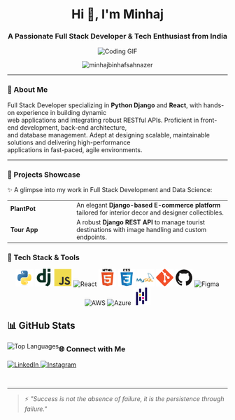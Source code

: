 <h1 align="center">Hi 👋, I'm Minhaj</h1>
<h3 align="center">A Passionate Full Stack Developer & Tech Enthusiast from India</h3>

<p align="center">
  <img src="https://raw.githubusercontent.com/PolarBearGG/PolarBearGG/master/web-developer.gif" alt="Coding GIF" width="400"/>
</p>

<p align="center">
  <img src="https://komarev.com/ghpvc/?username=minhajbinhafsahnazer&label=Profile%20Views&color=0e75b6&style=flat" alt="minhajbinhafsahnazer" />
</p>

---

### 🚀 About Me

Full Stack Developer specializing in **Python Django** and **React**, with hands-on experience in building dynamic  
web applications and integrating robust RESTful APIs. Proficient in front-end development, back-end architecture,  
and database management. Adept at designing scalable, maintainable solutions and delivering high-performance  
applications in fast-paced, agile environments.

---

### 💼 Projects Showcase

✨ A glimpse into my work in Full Stack Development and Data Science:

<table>
  <tr>
    <td width="30%">
      <strong><a href="https://github.com/minhajbinhafsahnazer/plantpot" style="text-decoration: none; color: inherit;">PlantPot</a></strong>
    </td>
    <td>
      An elegant <strong>Django-based E-commerce platform</strong> tailored for interior decor and designer collectibles.
    </td>
  </tr>
 
  <tr>
    <td>
      <strong><a href="https://github.com/minhajbinhafsahnazer/tour_app" style="text-decoration: none; color: inherit;">Tour App </a></strong>
    </td>
    <td>
      A robust <strong>Django REST API</strong> to manage tourist destinations with image handling and custom endpoints.
    </td>
  </tr>
</table>


### 🧠 Tech Stack & Tools

<p align="center">
  <img src="https://raw.githubusercontent.com/devicons/devicon/master/icons/python/python-original.svg" alt="Python" width="40" height="40"/>
  <img src="https://raw.githubusercontent.com/devicons/devicon/master/icons/django/django-plain.svg" alt="Django" width="40" height="40"/>
  <img src="https://raw.githubusercontent.com/devicons/devicon/master/icons/javascript/javascript-original.svg" alt="JavaScript" width="40" height="40"/>
  <img src="https://www.vectorlogo.zone/logos/reactjs/reactjs-icon.svg" alt="React" width="40" height="40"/>
  <img src="https://raw.githubusercontent.com/devicons/devicon/master/icons/html5/html5-original-wordmark.svg" alt="HTML5" width="40" height="40"/>
  <img src="https://raw.githubusercontent.com/devicons/devicon/master/icons/css3/css3-original-wordmark.svg" alt="CSS3" width="40" height="40"/>
  <img src="https://raw.githubusercontent.com/devicons/devicon/master/icons/mysql/mysql-original-wordmark.svg" alt="MySQL" width="40" height="40"/>
  <img src="https://raw.githubusercontent.com/devicons/devicon/master/icons/git/git-original.svg" alt="Git" width="40" height="40"/>
  <img src="https://raw.githubusercontent.com/devicons/devicon/master/icons/github/github-original.svg" alt="GitHub" width="40" height="40"/>
  <img src="https://www.vectorlogo.zone/logos/figma/figma-icon.svg" alt="Figma" width="40" height="40"/>
  <img src="https://www.vectorlogo.zone/logos/amazon_aws/amazon_aws-icon.svg" alt="AWS" width="40" height="40"/>
  <img src="https://www.vectorlogo.zone/logos/microsoft_azure/microsoft_azure-icon.svg" alt="Azure" width="40" height="40"/>
  <img src="https://raw.githubusercontent.com/devicons/devicon/master/icons/pandas/pandas-original.svg" alt="Pandas" width="40" height="40"/>
</p>


## 📊 GitHub Stats

<p align="center">
  <img align="left" src="https://github-readme-stats.vercel.app/api/top-langs/?username=minhajbinhafsahnazer&layout=compact&theme=transparent" alt="Top Languages" />
</p>


### 🌐 Connect with Me
<p align="left">
  <a href="https://linkedin.com/in/minhajpk" target="blank">
    <img src="https://raw.githubusercontent.com/rahuldkjain/github-profile-readme-generator/master/src/images/icons/Social/linked-in-alt.svg" alt="LinkedIn" height="30" width="40" />
  </a>
  <a href="https://www.instagram.com/minhajbinhafsahnazer" target="blank">
    <img src="https://raw.githubusercontent.com/rahuldkjain/github-profile-readme-generator/master/src/images/icons/Social/instagram.svg" alt="Instagram" height="30" width="40" />
  </a>
</p>


<br clear="both" />

---




> ⚡ *"Success is not the absence of failure, it is the persistence through failure."*

